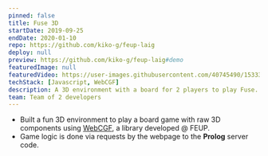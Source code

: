 ```yaml
---
pinned: false
title: Fuse 3D
startDate: 2019-09-25
endDate: 2020-01-10
repo: https://github.com/kiko-g/feup-laig
deploy: null
preview: https://github.com/kiko-g/feup-laig#demo
featuredImage: null
featuredVideo: https://user-images.githubusercontent.com/40745490/153338727-f14204bd-1ecb-488a-bc70-96896d111150.mp4
techStack: [Javascript, WebCGF]
description: A 3D environment with a board for 2 players to play Fuse.
team: Team of 2 developers
---
```


- Built a fun 3D environment to play a board game with raw 3D components using [WebCGF](https://paginas.fe.up.pt/~ruirodrig/pub/sw/webcgf/docs/), a library developed @ FEUP.
- Game logic is done via requests by the webpage to the **Prolog** server code.

